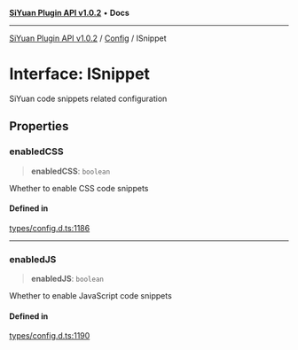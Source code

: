 [**SiYuan Plugin API v1.0.2**](../../../README.md) • **Docs**

---

[SiYuan Plugin API v1.0.2](../../../README.md) / [Config](../README.md) / ISnippet

# Interface: ISnippet

SiYuan code snippets related configuration

## Properties

### enabledCSS

> **enabledCSS**: `boolean`

Whether to enable CSS code snippets

#### Defined in

[types/config.d.ts:1186](https://github.com/siyuan-note/petal/tree/main/types/config.d.ts#L1186)

---

### enabledJS

> **enabledJS**: `boolean`

Whether to enable JavaScript code snippets

#### Defined in

[types/config.d.ts:1190](https://github.com/siyuan-note/petal/tree/main/types/config.d.ts#L1190)
